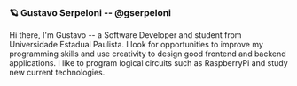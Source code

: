 ###  🪐  Gustavo Serpeloni -- @gserpeloni

Hi there, I'm Gustavo -- a Software Developer and student from Universidade Estadual Paulista.
I look for opportunities to improve my programming skills and use creativity to design good frontend and backend applications. I like to program logical circuits such as RaspberryPi and  study new current technologies.
